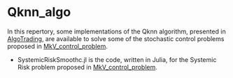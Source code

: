 # Qknn_algo

In this repertory, some implementations of the Qknn algorithm, presented in [AlgoTrading](https://arxiv.org/abs/1705.01446), are available to solve some of the stochastic control problems proposed in [MkV_control_problem](https://arxiv.org/abs/1803.00445).

* SystemicRiskSmoothc.jl is the code, written in Julia, for the Systemic Risk problem proposed in [MkV_control_problem](https://arxiv.org/abs/1803.00445).
